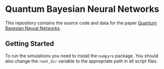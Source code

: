# Quantum Bayesian Neural Networks

This repository contains the source code and data for the paper [Quantum Bayesian Neural Networks]().

## Getting Started

To run the simulations you need to install the `numpyro` package.
You should also change the `root_dir` variable to the appropriate path in all script files.


